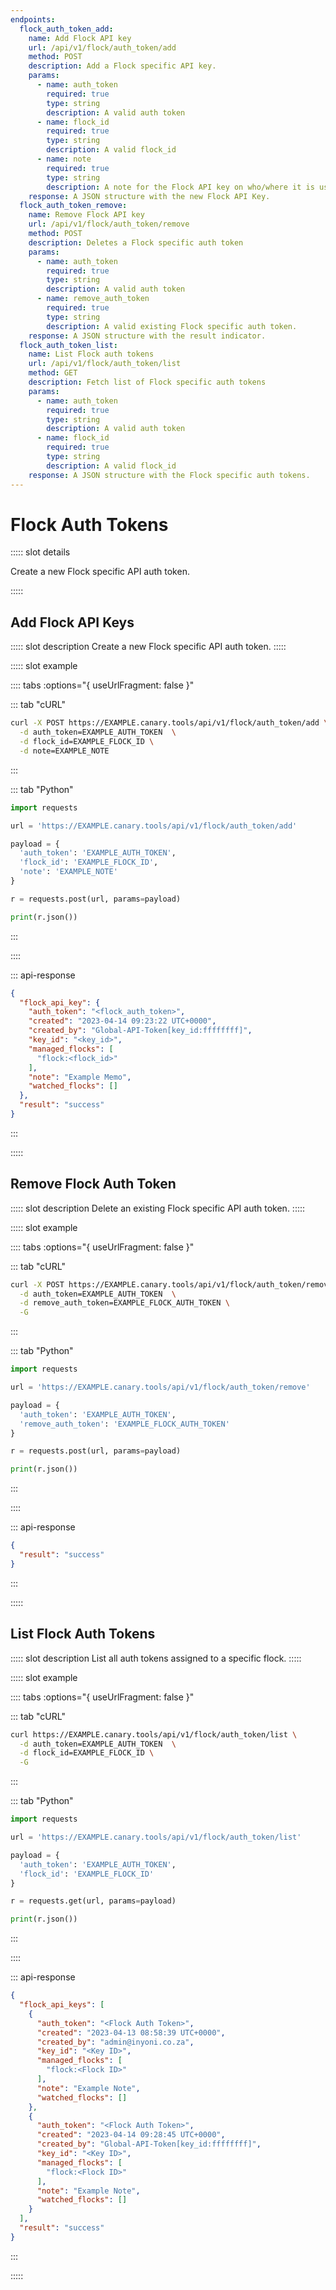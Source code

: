 ```yaml
---
endpoints:
  flock_auth_token_add:
    name: Add Flock API key
    url: /api/v1/flock/auth_token/add
    method: POST
    description: Add a Flock specific API key.
    params:
      - name: auth_token
        required: true
        type: string
        description: A valid auth token
      - name: flock_id
        required: true
        type: string
        description: A valid flock_id
      - name: note
        required: true
        type: string
        description: A note for the Flock API key on who/where it is used.
    response: A JSON structure with the new Flock API Key.
  flock_auth_token_remove:
    name: Remove Flock API key
    url: /api/v1/flock/auth_token/remove
    method: POST
    description: Deletes a Flock specific auth token
    params:
      - name: auth_token
        required: true
        type: string
        description: A valid auth token
      - name: remove_auth_token
        required: true
        type: string
        description: A valid existing Flock specific auth token.
    response: A JSON structure with the result indicator.
  flock_auth_token_list:
    name: List Flock auth tokens
    url: /api/v1/flock/auth_token/list
    method: GET
    description: Fetch list of Flock specific auth tokens
    params:
      - name: auth_token
        required: true
        type: string
        description: A valid auth token
      - name: flock_id
        required: true
        type: string
        description: A valid flock_id
    response: A JSON structure with the Flock specific auth tokens.
---
```


# Flock Auth Tokens

<APIEndpoints :endpoints="$page.frontmatter.endpoints" :path="$page.regularPath">

::::: slot details

Create a new Flock specific API auth token.

:::::

</APIEndpoints>


## Add Flock API Keys

<APIDetails :endpoint="$page.frontmatter.endpoints.flock_auth_token_add">

::::: slot description
Create a new Flock specific API auth token.
:::::

::::: slot example

:::: tabs :options="{ useUrlFragment: false }"

::: tab "cURL"

``` bash
curl -X POST https://EXAMPLE.canary.tools/api/v1/flock/auth_token/add \
  -d auth_token=EXAMPLE_AUTH_TOKEN  \
  -d flock_id=EXAMPLE_FLOCK_ID \
  -d note=EXAMPLE_NOTE
```

:::

::: tab "Python"

``` python
import requests

url = 'https://EXAMPLE.canary.tools/api/v1/flock/auth_token/add'

payload = {
  'auth_token': 'EXAMPLE_AUTH_TOKEN',
  'flock_id': 'EXAMPLE_FLOCK_ID',
  'note': 'EXAMPLE_NOTE'
}

r = requests.post(url, params=payload)

print(r.json())
```

:::

::::

::: api-response
```json
{
  "flock_api_key": {
    "auth_token": "<flock_auth_token>", 
    "created": "2023-04-14 09:23:22 UTC+0000", 
    "created_by": "Global-API-Token[key_id:ffffffff]", 
    "key_id": "<key_id>", 
    "managed_flocks": [
      "flock:<flock_id>"
    ], 
    "note": "Example Memo", 
    "watched_flocks": []
  }, 
  "result": "success"
}
```
:::

:::::

</APIDetails>

## Remove Flock Auth Token

<APIDetails :endpoint="$page.frontmatter.endpoints.flock_auth_token_remove">

::::: slot description
Delete an existing Flock specific API auth token.
:::::

::::: slot example

:::: tabs :options="{ useUrlFragment: false }"

::: tab "cURL"

``` bash
curl -X POST https://EXAMPLE.canary.tools/api/v1/flock/auth_token/remove \
  -d auth_token=EXAMPLE_AUTH_TOKEN  \
  -d remove_auth_token=EXAMPLE_FLOCK_AUTH_TOKEN \
  -G
```

:::

::: tab "Python"

``` python
import requests

url = 'https://EXAMPLE.canary.tools/api/v1/flock/auth_token/remove'

payload = {
  'auth_token': 'EXAMPLE_AUTH_TOKEN',
  'remove_auth_token': 'EXAMPLE_FLOCK_AUTH_TOKEN'
}

r = requests.post(url, params=payload)

print(r.json())
```

:::

::::

::: api-response
```json
{
  "result": "success"
}
```
:::

:::::

</APIDetails>

## List Flock Auth Tokens

<APIDetails :endpoint="$page.frontmatter.endpoints.flock_auth_token_list">

::::: slot description
List all auth tokens assigned to a specific flock.
:::::

::::: slot example

:::: tabs :options="{ useUrlFragment: false }"

::: tab "cURL"

``` bash
curl https://EXAMPLE.canary.tools/api/v1/flock/auth_token/list \
  -d auth_token=EXAMPLE_AUTH_TOKEN  \
  -d flock_id=EXAMPLE_FLOCK_ID \
  -G
```

:::

::: tab "Python"

``` python
import requests

url = 'https://EXAMPLE.canary.tools/api/v1/flock/auth_token/list'

payload = {
  'auth_token': 'EXAMPLE_AUTH_TOKEN',
  'flock_id': 'EXAMPLE_FLOCK_ID'
}

r = requests.get(url, params=payload)

print(r.json())
```

:::

::::

::: api-response
```json
{
  "flock_api_keys": [
    {
      "auth_token": "<Flock Auth Token>", 
      "created": "2023-04-13 08:58:39 UTC+0000", 
      "created_by": "admin@inyoni.co.za", 
      "key_id": "<Key ID>", 
      "managed_flocks": [
        "flock:<Flock ID>"
      ], 
      "note": "Example Note", 
      "watched_flocks": []
    }, 
    {
      "auth_token": "<Flock Auth Token>", 
      "created": "2023-04-14 09:28:45 UTC+0000", 
      "created_by": "Global-API-Token[key_id:ffffffff]", 
      "key_id": "<Key ID>", 
      "managed_flocks": [
        "flock:<Flock ID>"
      ], 
      "note": "Example Note", 
      "watched_flocks": []
    }
  ], 
  "result": "success"
}
```
:::

:::::

</APIDetails>